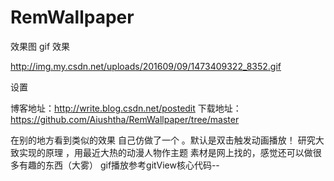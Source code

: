 # RemWallpaper

效果图
gif 效果

http://img.my.csdn.net/uploads/201609/09/1473409322_8352.gif

设置
<img src="http://img.blog.csdn.net/20160909164846097" alt="" />



	

博客地址：http://write.blog.csdn.net/postedit
下载地址：https://github.com/Aiushtha/RemWallpaper/tree/master

在别的地方看到类似的效果 自己仿做了一个 。默认是双击触发动画播放！
研究大致实现的原理 ，用最近大热的动漫人物作主题 
素材是网上找的，感觉还可以做很多有趣的东西（大雾）
gif播放参考gitView核心代码--

